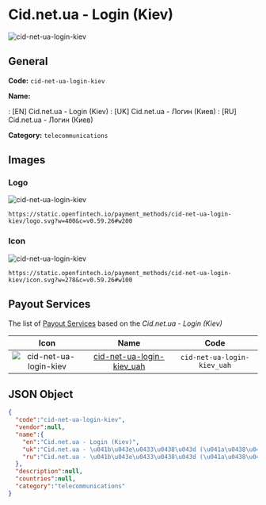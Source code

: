 
# Cid.net.ua - Login (Kiev) 
![cid-net-ua-login-kiev](https://static.openfintech.io/payment_methods/cid-net-ua-login-kiev/logo.svg?w=400&c=v0.59.26#w200)  

## General 
**Code:** `cid-net-ua-login-kiev` 
 
**Name:** 
 
:	[EN] Cid.net.ua - Login (Kiev) 
:	[UK] Cid.net.ua - Логин (Киев) 
:	[RU] Cid.net.ua - Логин (Киев) 
 
**Category:** `telecommunications` 
 

## Images 

### Logo 
![cid-net-ua-login-kiev](https://static.openfintech.io/payment_methods/cid-net-ua-login-kiev/logo.svg?w=400&c=v0.59.26#w200)  

```
https://static.openfintech.io/payment_methods/cid-net-ua-login-kiev/logo.svg?w=400&c=v0.59.26#w200
```  

### Icon 
![cid-net-ua-login-kiev](https://static.openfintech.io/payment_methods/cid-net-ua-login-kiev/icon.svg?w=278&c=v0.59.26#w100)  

```
https://static.openfintech.io/payment_methods/cid-net-ua-login-kiev/icon.svg?w=278&c=v0.59.26#w100
```  

## Payout Services 
 
The list of [Payout Services](/payout-services/) based on the _Cid.net.ua - Login (Kiev)_ 

|Icon|Name|Code| 
|:---:|:---:|:---:| 
|![cid-net-ua-login-kiev](https://static.openfintech.io/payout_methods/cid-net-ua-login-kiev/icon.svg?w=278&c=v0.59.26#w40) |[cid-net-ua-login-kiev_uah](/payout-services/cid-net-ua-login-kiev_uah/)|`cid-net-ua-login-kiev_uah`| 
 

## JSON Object 

```json
{
  "code":"cid-net-ua-login-kiev",
  "vendor":null,
  "name":{
    "en":"Cid.net.ua - Login (Kiev)",
    "uk":"Cid.net.ua - \u041b\u043e\u0433\u0438\u043d (\u041a\u0438\u0435\u0432)",
    "ru":"Cid.net.ua - \u041b\u043e\u0433\u0438\u043d (\u041a\u0438\u0435\u0432)"
  },
  "description":null,
  "countries":null,
  "category":"telecommunications"
}
```  
